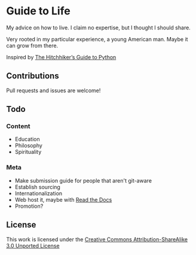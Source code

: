 # Guide to Life

My advice on how to live. I claim no expertise, but I thought I should share.

Very rooted in my particular experience, a young American man. Maybe it can grow from there.

Inspired by [The Hitchhiker’s Guide to Python](https://python-guide.readthedocs.org/en/latest/)

## Contributions

Pull requests and issues are welcome!

## Todo

### Content

*   Education
*   Philosophy
*   Spirituality

### Meta

*   Make submission guide for people that aren't git-aware
*   Establish sourcing
*   Internationalization
*   Web host it, maybe with [Read the Docs](https://readthedocs.org/)
*   Promotion?

## License

This work is licensed under the [Creative Commons Attribution-ShareAlike 3.0 Unported License](http://creativecommons.org/licenses/by-sa/3.0/)
